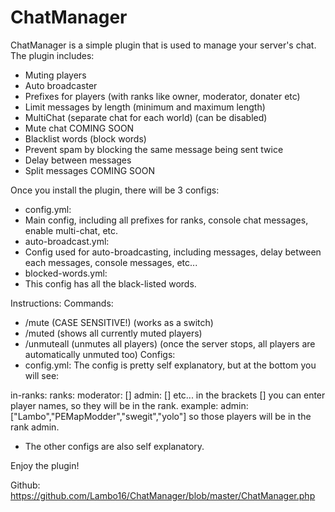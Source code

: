 ChatManager
===========

ChatManager is a simple plugin that is used to manage your server's chat.
​
The plugin includes:
- Muting players
- Auto broadcaster
- Prefixes for players (with ranks like owner, moderator, donater etc)
- Limit messages by length (minimum and maximum length)
- MultiChat (separate chat for each world) (can be disabled)
- Mute chat COMING SOON
- Blacklist words (block words)
- Prevent spam by blocking the same message being sent twice
- Delay between messages
- Split messages COMING SOON

Once you install the plugin, there will be 3 configs:
- config.yml:
- Main config, including all prefixes for ranks, console chat messages, enable multi-chat, etc.
- auto-broadcast.yml:
- Config used for auto-broadcasting, including messages, delay between each messages, console messages, etc...
- blocked-words.yml:
- This config has all the black-listed words.

Instructions:
Commands:
- /mute <player> <minutes> (CASE SENSITIVE!) (works as a switch)
- /muted (shows all currently muted players)
- /unmuteall (unmutes all players) (once the server stops, all players are automatically unmuted too)
Configs:
- config.yml:
The config is pretty self explanatory, but at the bottom you will see:

in-ranks:
ranks:
moderator: []
admin: []
etc...
in the brackets [] you can enter player names, so they will be in the rank.
example: admin: ["Lambo","PEMapModder","swegit","yolo"]
so those players will be in the rank admin.

- The other configs are also self explanatory.

Enjoy the plugin!

Github: https://github.com/Lambo16/ChatManager/blob/master/ChatManager.php
